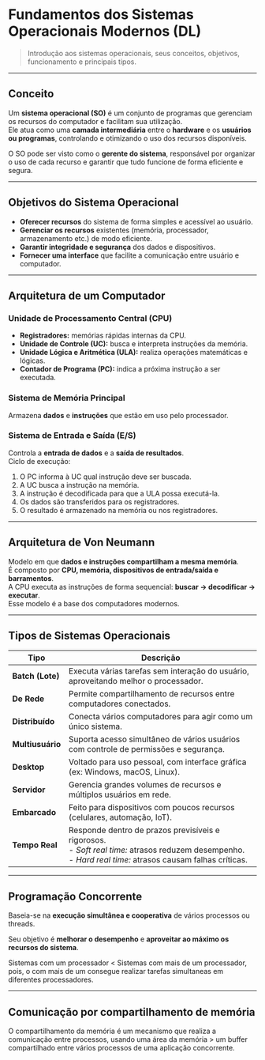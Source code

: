 # Fundamentos dos Sistemas Operacionais Modernos (DL)

> Introdução aos sistemas operacionais, seus conceitos, objetivos, funcionamento e principais tipos.

---

## Conceito

Um **sistema operacional (SO)** é um conjunto de programas que gerenciam os recursos do computador e facilitam sua utilização.  
Ele atua como uma **camada intermediária** entre o **hardware** e os **usuários ou programas**, controlando e otimizando o uso dos recursos disponíveis.

O SO pode ser visto como o **gerente do sistema**, responsável por organizar o uso de cada recurso e garantir que tudo funcione de forma eficiente e segura.

---

## Objetivos do Sistema Operacional

- **Oferecer recursos** do sistema de forma simples e acessível ao usuário.  
- **Gerenciar os recursos** existentes (memória, processador, armazenamento etc.) de modo eficiente.  
- **Garantir integridade e segurança** dos dados e dispositivos.  
- **Fornecer uma interface** que facilite a comunicação entre usuário e computador.

---

## Arquitetura de um Computador

### Unidade de Processamento Central (CPU)

- **Registradores:** memórias rápidas internas da CPU.  
- **Unidade de Controle (UC):** busca e interpreta instruções da memória.  
- **Unidade Lógica e Aritmética (ULA):** realiza operações matemáticas e lógicas.  
- **Contador de Programa (PC):** indica a próxima instrução a ser executada.

### Sistema de Memória Principal

Armazena **dados** e **instruções** que estão em uso pelo processador.

### Sistema de Entrada e Saída (E/S)

Controla a **entrada de dados** e a **saída de resultados**.  
Ciclo de execução:
1. O PC informa à UC qual instrução deve ser buscada.  
2. A UC busca a instrução na memória.  
3. A instrução é decodificada para que a ULA possa executá-la.  
4. Os dados são transferidos para os registradores.  
5. O resultado é armazenado na memória ou nos registradores.

---

## Arquitetura de Von Neumann

Modelo em que **dados e instruções compartilham a mesma memória**.  
É composto por **CPU, memória, dispositivos de entrada/saída e barramentos**.  
A CPU executa as instruções de forma sequencial: **buscar → decodificar → executar**.  
Esse modelo é a base dos computadores modernos.

---

## Tipos de Sistemas Operacionais

| Tipo | Descrição |
|------|------------|
| **Batch (Lote)** | Executa várias tarefas sem interação do usuário, aproveitando melhor o processador. |
| **De Rede** | Permite compartilhamento de recursos entre computadores conectados. |
| **Distribuído** | Conecta vários computadores para agir como um único sistema. |
| **Multiusuário** | Suporta acesso simultâneo de vários usuários com controle de permissões e segurança. |
| **Desktop** | Voltado para uso pessoal, com interface gráfica (ex: Windows, macOS, Linux). |
| **Servidor** | Gerencia grandes volumes de recursos e múltiplos usuários em rede. |
| **Embarcado** | Feito para dispositivos com poucos recursos (celulares, automação, IoT). |
| **Tempo Real** | Responde dentro de prazos previsíveis e rigorosos. <br> - *Soft real time:* atrasos reduzem desempenho. <br> - *Hard real time:* atrasos causam falhas críticas. |

---

## Programação Concorrente

Baseia-se na **execução simultânea e cooperativa** de vários processos ou threads.  

Seu objetivo é **melhorar o desempenho** e **aproveitar ao máximo os recursos do sistema**.

Sistemas com um processador < Sistemas com mais de um processador, pois, o com mais de um consegue realizar tarefas simultaneas em diferentes processadores.

---

## Comunicação por compartilhamento de memória

O compartilhamento da memória é um mecanismo que realiza a comunicação entre processos, usando uma área da memória > um buffer compartilhado entre vários processos de uma aplicação concorrente.

